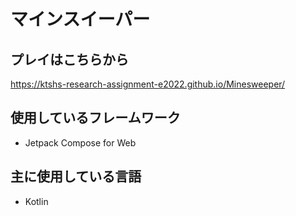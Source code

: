 # マインスイーパー

## プレイはこちらから

https://ktshs-research-assignment-e2022.github.io/Minesweeper/

## 使用しているフレームワーク

- Jetpack Compose for Web

## 主に使用している言語

- Kotlin

